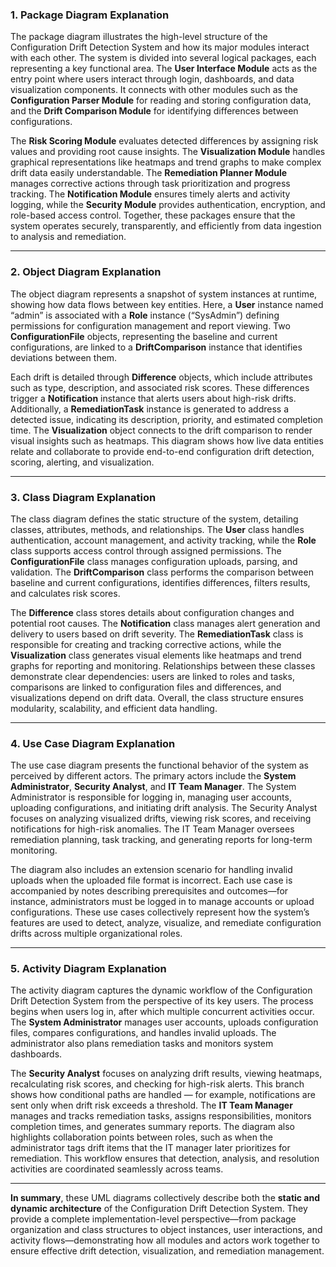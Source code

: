 ### **1. Package Diagram Explanation**

The package diagram illustrates the high-level structure of the Configuration Drift Detection System and how its major modules interact with each other. The system is divided into several logical packages, each representing a key functional area. The **User Interface Module** acts as the entry point where users interact through login, dashboards, and data visualization components. It connects with other modules such as the **Configuration Parser Module** for reading and storing configuration data, and the **Drift Comparison Module** for identifying differences between configurations.

The **Risk Scoring Module** evaluates detected differences by assigning risk values and providing root cause insights. The **Visualization Module** handles graphical representations like heatmaps and trend graphs to make complex drift data easily understandable. The **Remediation Planner Module** manages corrective actions through task prioritization and progress tracking. The **Notification Module** ensures timely alerts and activity logging, while the **Security Module** provides authentication, encryption, and role-based access control. Together, these packages ensure that the system operates securely, transparently, and efficiently from data ingestion to analysis and remediation.

---

### **2. Object Diagram Explanation**

The object diagram represents a snapshot of system instances at runtime, showing how data flows between key entities. Here, a **User** instance named “admin” is associated with a **Role** instance (“SysAdmin”) defining permissions for configuration management and report viewing. Two **ConfigurationFile** objects, representing the baseline and current configurations, are linked to a **DriftComparison** instance that identifies deviations between them.

Each drift is detailed through **Difference** objects, which include attributes such as type, description, and associated risk scores. These differences trigger a **Notification** instance that alerts users about high-risk drifts. Additionally, a **RemediationTask** instance is generated to address a detected issue, indicating its description, priority, and estimated completion time. The **Visualization** object connects to the drift comparison to render visual insights such as heatmaps. This diagram shows how live data entities relate and collaborate to provide end-to-end configuration drift detection, scoring, alerting, and visualization.

---

### **3. Class Diagram Explanation**

The class diagram defines the static structure of the system, detailing classes, attributes, methods, and relationships. The **User** class handles authentication, account management, and activity tracking, while the **Role** class supports access control through assigned permissions. The **ConfigurationFile** class manages configuration uploads, parsing, and validation. The **DriftComparison** class performs the comparison between baseline and current configurations, identifies differences, filters results, and calculates risk scores.

The **Difference** class stores details about configuration changes and potential root causes. The **Notification** class manages alert generation and delivery to users based on drift severity. The **RemediationTask** class is responsible for creating and tracking corrective actions, while the **Visualization** class generates visual elements like heatmaps and trend graphs for reporting and monitoring. Relationships between these classes demonstrate clear dependencies: users are linked to roles and tasks, comparisons are linked to configuration files and differences, and visualizations depend on drift data. Overall, the class structure ensures modularity, scalability, and efficient data handling.

---

### **4. Use Case Diagram Explanation**

The use case diagram presents the functional behavior of the system as perceived by different actors. The primary actors include the **System Administrator**, **Security Analyst**, and **IT Team Manager**. The System Administrator is responsible for logging in, managing user accounts, uploading configurations, and initiating drift analysis. The Security Analyst focuses on analyzing visualized drifts, viewing risk scores, and receiving notifications for high-risk anomalies. The IT Team Manager oversees remediation planning, task tracking, and generating reports for long-term monitoring.

The diagram also includes an extension scenario for handling invalid uploads when the uploaded file format is incorrect. Each use case is accompanied by notes describing prerequisites and outcomes—for instance, administrators must be logged in to manage accounts or upload configurations. These use cases collectively represent how the system’s features are used to detect, analyze, visualize, and remediate configuration drifts across multiple organizational roles.

---

### **5. Activity Diagram Explanation**

The activity diagram captures the dynamic workflow of the Configuration Drift Detection System from the perspective of its key users. The process begins when users log in, after which multiple concurrent activities occur. The **System Administrator** manages user accounts, uploads configuration files, compares configurations, and handles invalid uploads. The administrator also plans remediation tasks and monitors system dashboards.

The **Security Analyst** focuses on analyzing drift results, viewing heatmaps, recalculating risk scores, and checking for high-risk alerts. This branch shows how conditional paths are handled — for example, notifications are sent only when drift risk exceeds a threshold. The **IT Team Manager** manages and tracks remediation tasks, assigns responsibilities, monitors completion times, and generates summary reports. The diagram also highlights collaboration points between roles, such as when the administrator tags drift items that the IT manager later prioritizes for remediation. This workflow ensures that detection, analysis, and resolution activities are coordinated seamlessly across teams.

---

**In summary**, these UML diagrams collectively describe both the **static and dynamic architecture** of the Configuration Drift Detection System. They provide a complete implementation-level perspective—from package organization and class structures to object instances, user interactions, and activity flows—demonstrating how all modules and actors work together to ensure effective drift detection, visualization, and remediation management.
